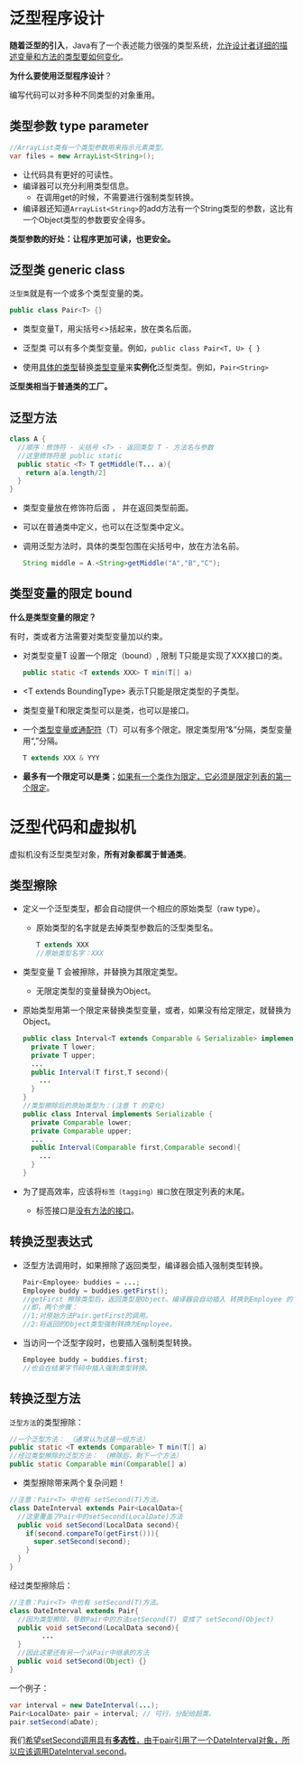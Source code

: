 # 泛型程序设计

**随着泛型的引入**，Java有了一个表述能力很强的类型系统，<u>允许设计者详细的描述变量和方法的类型要如何变化</u>。



**为什么要使用泛型程序设计**？

编写代码可以对多种不同类型的对象重用。



##  类型参数 type parameter

```java
//ArrayList类有一个类型参数用来指示元素类型。
var files = new ArrayList<String>();
```

- 让代码具有更好的可读性。
- 编译器可以充分利用类型信息。
  - 在调用get的时候，不需要进行强制类型转换。
- 编译器还知道`ArrayList<String>`的add方法有一个String类型的参数，这比有一个Object类型的参数要安全得多。

**类型参数的好处：让程序更加可读，也更安全。**



## 泛型类 generic class

`泛型类`就是有一个或多个类型变量的类。

```java
public class Pair<T> {}
```

- 类型变量T，用尖括号<>括起来，放在类名后面。
- 泛型类 可以有多个类型变量。例如，`public class Pair<T, U> { }`

- 使用<u>具体的类型</u>替换<u>类型变量</u>来**实例化**泛型类型。例如，`Pair<String>`

**泛型类相当于普通类的工厂。**



## 泛型方法

```java
class A {
  //顺序：修饰符 - 尖括号 <T> - 返回类型 T - 方法名与参数
  //这里修饰符是 public static
  public static <T> T getMiddle(T... a){
    return a[a.length/2]
  }
}
```

- 类型变量放在修饰符后面 ， 并在返回类型前面。

- 可以在普通类中定义，也可以在泛型类中定义。

- 调用泛型方法时，具体的类型包围在尖括号中，放在方法名前。

  ```java
  String middle = A.<String>getMiddle("A","B","C");
  ```



## 类型变量的限定 bound

**什么是类型变量的限定？**

有时，类或者方法需要对类型变量加以约束。



- 对类型变量T 设置一个限定（bound）, 限制 T只能是实现了XXX接口的类。

  ```java
  public static <T extends XXX> T min(T[] a)
  ```

- \<T extends  BoundingType\> 表示T只能是限定类型的子类型。

- 类型变量T和限定类型可以是类，也可以是接口。

- 一个<u>类型变量或通配符</u>（T）可以有多个限定。限定类型用“&”分隔，类型变量用“,”分隔。

  ```java
  T extends XXX & YYY
  ```

- **最多有一个限定可以是类**；<u>如果有一个类作为限定，它必须是限定列表的第一个限定</u>。



# 泛型代码和虚拟机

虚拟机没有泛型类型对象，**所有对象都属于普通类**。

## 类型擦除

- 定义一个泛型类型，都会自动提供一个相应的原始类型（raw type）。

  - 原始类型的名字就是去掉类型参数后的泛型类型名。

    ```java
    T extends XXX
    //原始类型名字：XXX
    ```

- 类型变量 T 会被擦除，并替换为其限定类型。
  - 无限定类型的变量替换为Object。

- 原始类型用第一个限定来替换类型变量，或者，如果没有给定限定，就替换为Object。

  ```java
  public class Interval<T extends Comparable & Serializable> implements Serializable {
    private T lower;
    private T upper;
    ...
    public Interval(T first,T second){
      ...
    }
  }
  //类型擦除后的原始类型为：(注意 T 的变化)
  public class Interval implements Serializable {
    private Comparable lower;
    private Comparable upper;
    ...
    public Interval(Comparable first,Comparable second){
      ...
    }
  }
  ```

- 为了提高效率，应该将`标签（tagging）接口`放在限定列表的末尾。
  - 标签接口是<u>没有方法的接口</u>。

## 转换泛型表达式

- 泛型方法调用时，如果擦除了返回类型，编译器会插入强制类型转换。

  ```java
  Pair<Employee> buddies = ...;
  Employee buddy = buddies.getFirst();
  //getFirst 擦除类型后，返回类型是Object。编译器会自动插入 转换到Employee 的强制类型转换。
  //即，两个步骤：
  //1:对原始方法Pair.getFirst的调用。
  //2:将返回的Object类型强制转换为Employee。
  ```

- 当访问一个泛型字段时，也要插入强制类型转换。

  ```java
  Employee buddy = buddies.first;
  //也会在结果字节码中插入强制类型转换。
  ```

  

## 转换泛型方法

`泛型方法`的类型擦除：

```java
//一个泛型方法： （通常认为这是一组方法）
public static <T extends Comparable> T min(T[] a)
//经过类型擦除的泛型方法： （擦除后，剩下一个方法）
public static Comparable min(Comparable[] a)
```

- 类型擦除带来两个复杂问题！

```java
//注意：Pair<T> 中也有 setSecond(T)方法。
class DateInterval extends Pair<LocalData>{
  //这里覆盖了Pair中的setSecond(LocalDate)方法
  public void setSecond(LocalData second){
    if(second.compareTo(getFirst())){
      super.setSecond(second);
    }
  }
}
```

经过类型擦除后：

```java
//注意：Pair<T> 中也有 setSecond(T)方法。
class DateInterval extends Pair{
  //因为类型擦除，导致Pair中的方法setSecond(T) 变成了 setSecond(Object)
  public void setSecond(LocalData second){
		...
  }
  //因此这里还有另一个从Pair中继承的方法
  public void setSecond(Object) {}
}
```

一个例子：

```java
var interval = new DateInterval(...);
Pair<LocalDate> pair = interval; // 可行，分配给超类。
pair.setSecond(aDate);
```

我们<u>希望setSecond调用具有**多态性**，由于pair引用了一个DateInterval对象，所以应该调用DateInterval.second</u>。

